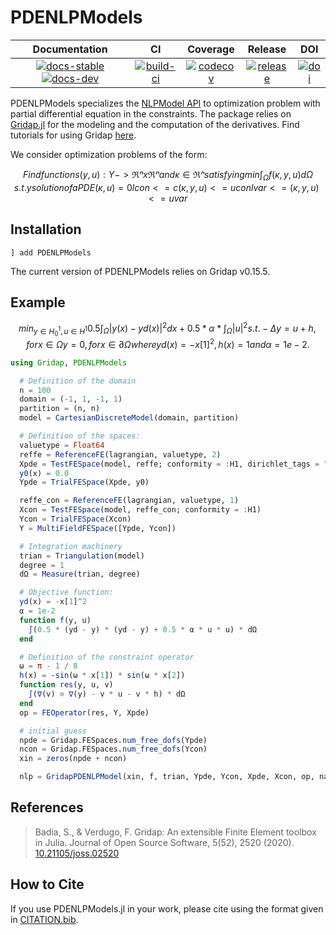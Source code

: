 # PDENLPModels

| **Documentation** | **CI** | **Coverage** | **Release** | **DOI** |
|:-----------------:|:------:|:------------:|:-----------:|:-------:|
| [![docs-stable][docs-stable-img]][docs-stable-url] [![docs-dev][docs-dev-img]][docs-dev-url] | [![build-ci][build-ci-img]][build-ci-url] | [![codecov][codecov-img]][codecov-url] | [![release][release-img]][release-url] | [![doi][doi-img]][doi-url] |

[docs-stable-img]: https://img.shields.io/badge/docs-stable-blue.svg
[docs-stable-url]: https://JuliaSmoothOptimizers.github.io/PDENLPModels.jl/stable
[docs-dev-img]: https://img.shields.io/badge/docs-dev-purple.svg
[docs-dev-url]: https://JuliaSmoothOptimizers.github.io/PDENLPModels.jl/dev
[build-ci-img]: https://github.com/JuliaSmoothOptimizers/PDENLPModels.jl/workflows/CI/badge.svg?branch=main
[build-ci-url]: https://github.com/JuliaSmoothOptimizers/PDENLPModels.jl/actions
[codecov-img]: https://codecov.io/gh/JuliaSmoothOptimizers/PDENLPModels.jl/branch/main/graph/badge.svg
[codecov-url]: https://codecov.io/gh/JuliaSmoothOptimizers/PDENLPModels.jl
[release-img]: https://img.shields.io/github/v/release/JuliaSmoothOptimizers/PDENLPModels.jl.svg?style=flat-square
[release-url]: https://github.com/JuliaSmoothOptimizers/PDENLPModels.jl/releases
[doi-img]: https://zenodo.org/badge/DOI/10.5281/zenodo.5056629.svg
[doi-url]: https://doi.org/10.5281/zenodo.5056629

PDENLPModels specializes the [NLPModel API](https://github.com/JuliaSmoothOptimizers/NLPModels.jl) to optimization problem with partial differential equation in the constraints. The package relies on [Gridap.jl](https://github.com/gridap/Gridap.jl) for the modeling and the computation of the derivatives. Find tutorials for using Gridap [here](https://github.com/gridap/Tutorials).

We consider optimization problems of the form:
```math
Find functions (y,u): Y -> ℜⁿ x ℜⁿ and κ ∈ ℜⁿ satisfying

min      ∫_Ω​ f(κ,y,u) dΩ​
s.t.     y solution of a PDE(κ,u)=0
         lcon <= c(κ,y,u) <= ucon
         lvar <= (κ,y,u)  <= uvar
```

## Installation

```
] add PDENLPModels
```
The current version of PDENLPModels relies on Gridap v0.15.5.

## Example

```math
min_{y ∈ H^1_0,u ∈ H^1}   0.5 ∫_Ω​ |y(x) - yd(x)|^2dx + 0.5 * α * ∫_Ω​ |u|^2
 s.t.         -Δy = u + h,   for    x ∈  Ω
               y  = 0,       for    x ∈ ∂Ω
where yd(x) = -x[1]^2, h(x) = 1 and α = 1e-2.
```

```julia
using Gridap, PDENLPModels

  # Definition of the domain
  n = 100
  domain = (-1, 1, -1, 1)
  partition = (n, n)
  model = CartesianDiscreteModel(domain, partition)

  # Definition of the spaces:
  valuetype = Float64
  reffe = ReferenceFE(lagrangian, valuetype, 2)
  Xpde = TestFESpace(model, reffe; conformity = :H1, dirichlet_tags = "boundary")
  y0(x) = 0.0
  Ypde = TrialFESpace(Xpde, y0)

  reffe_con = ReferenceFE(lagrangian, valuetype, 1)
  Xcon = TestFESpace(model, reffe_con; conformity = :H1)
  Ycon = TrialFESpace(Xcon)
  Y = MultiFieldFESpace([Ypde, Ycon])

  # Integration machinery
  trian = Triangulation(model)
  degree = 1
  dΩ = Measure(trian, degree)

  # Objective function:
  yd(x) = -x[1]^2
  α = 1e-2
  function f(y, u)
    ∫(0.5 * (yd - y) * (yd - y) + 0.5 * α * u * u) * dΩ
  end

  # Definition of the constraint operator
  ω = π - 1 / 8
  h(x) = -sin(ω * x[1]) * sin(ω * x[2])
  function res(y, u, v)
    ∫(∇(v) ⊙ ∇(y) - v * u - v * h) * dΩ
  end
  op = FEOperator(res, Y, Xpde)

  # initial guess
  npde = Gridap.FESpaces.num_free_dofs(Ypde)
  ncon = Gridap.FESpaces.num_free_dofs(Ycon)
  xin = zeros(npde + ncon)

  nlp = GridapPDENLPModel(xin, f, trian, Ypde, Ycon, Xpde, Xcon, op, name = "Control elastic membrane")
```

## References

> Badia, S., & Verdugo, F.
> Gridap: An extensible Finite Element toolbox in Julia.
> Journal of Open Source Software, 5(52), 2520 (2020).
> [10.21105/joss.02520](https://doi.org/10.21105/joss.02520)

## How to Cite

If you use PDENLPModels.jl in your work, please cite using the format given in [CITATION.bib](https://github.com/JuliaSmoothOptimizers/PDENLPModels.jl/blob/main/CITATION.bib).